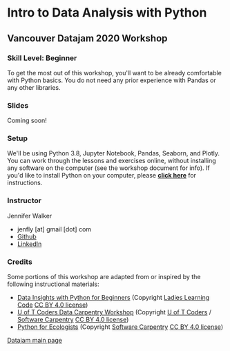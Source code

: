 # Intro to Data Analysis with Python

## Vancouver Datajam 2020 Workshop

### Skill Level: Beginner

To get the most out of this workshop, you'll want to be already comfortable with Python basics. You do not need any prior experience with Pandas or any other libraries.


### Slides

Coming soon!

### Setup

We'll be using Python 3.8, Jupyter Notebook, Pandas, Seaborn, and Plotly. You can work through the lessons and exercises online, without installing any software on the computer (see the workshop document for info). If you'd like to install Python on your computer, please **[click here](https://jenfly.github.io/datajam-python/SETUP)** for instructions.


### Instructor

Jennifer Walker
- jenfly [at] gmail [dot] com
- [Github](https://github.com/jenfly)
- [LinkedIn](https://www.linkedin.com/in/jennifermariewalker/)


### Credits

Some portions of this workshop are adapted from or inspired by the following instructional materials:
- [Data Insights with Python for Beginners](https://github.com/ladieslearningcode/llc-intro-to-python) (Copyright [Ladies Learning Code](https://www.canadalearningcode.ca/program/ladies-learning-code/)  [CC BY 4.0 license][CC4 license])
- [U of T Coders Data Carpentry Workshop](https://github.com/UofTCoders/2018-09-10-utoronto) (Copyright [U of T Coders][UT Coders] / [Software Carpentry][Software Carpentry]  [CC BY 4.0 license][CC4 license])
- [Python for Ecologists](http://www.datacarpentry.org/python-ecology-lesson/) (Copyright [Software Carpentry][Software Carpentry]  [CC BY 4.0 license][CC4 license])

[Software Carpentry]: http://software-carpentry.org/
[UT Coders]: https://github.com/UofTCoders
[mozilla]: https://www.mozillascience.org/
[CC4 license]: https://creativecommons.org/licenses/by/4.0/
[Apache 2 license]: https://www.apache.org/licenses/LICENSE-2.0

[Datajam main page](https://www.vancouverdatajam.ca/)
